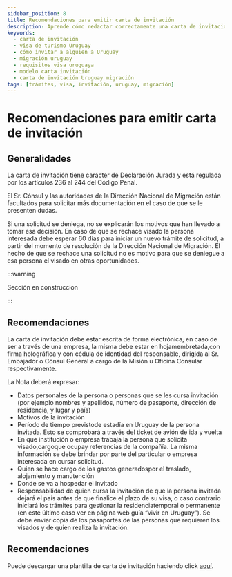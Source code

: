```yaml
---
sidebar_position: 8
title: Recomendaciones para emitir carta de invitación
description: Aprende cómo redactar correctamente una carta de invitación para tramitar visa de turismo en Uruguay. Incluye requisitos, estructura y descarga de plantilla.
keywords:
  - carta de invitación
  - visa de turismo Uruguay
  - cómo invitar a alguien a Uruguay
  - migración uruguay
  - requisitos visa uruguaya
  - modelo carta invitación
  - carta de invitación Uruguay migración
tags: [trámites, visa, invitación, uruguay, migración]
---
```


# Recomendaciones para emitir carta de invitación

## Generalidades

La  carta  de invitación tiene carácter de Declaración Jurada y está regulada por los artículos 236 al 244 del Código Penal.

El  Sr.  Cónsul  y  las  autoridades  de  la  Dirección  Nacional  de Migración  están  facultados  para  solicitar  más  documentación  en el caso de que se le presenten dudas. 

Si  una  solicitud  se  deniega, no  se  explicarán los motivos que han llevado a tomar esa decisión. En  caso  de  que  se
rechace  visado  la  persona  interesada  debe  esperar 60  días para  iniciar  un  nuevo  trámite  de  solicitud,  a  partir
del momento de resolución de la Dirección Nacional de Migración. El hecho de que se rechace una solicitud no es motivo para
que se deniegue  a esa persona el visado en otras oportunidades.

:::warning

Sección en construccion

:::

## Recomendaciones

La carta de invitación debe estar escrita de forma electrónica, en caso  de  ser  a  través  de  una  empresa,  la  misma  debe  estar  en  hojamembretada,con  firma  holográfica  y  con  cédula  de  identidad  del responsable, dirigida al Sr. Embajador o Cónsul General a cargo de la Misión u Oficina Consular respectivamente.

La Nota deberá expresar: 
- Datos  personales  de  la  persona  o  personas  que  se  les  cursa invitación  (por  ejemplo  nombres  y  apellidos,  número  de  pasaporte, dirección de residencia, y lugar y país)
- Motivos de la invitación
- Período de tiempo previstode estadía en Uruguay de la persona invitada.  Esto  se  comprobará  a  través  del  ticket  de  avión  de  ida  y vuelta
- En  que  institución o  empresa  trabaja  la  persona  que  solicita visado,cargoque  ocupay  referencias  de  la  compañía.  La  misma información  se  debe  brindar   por   parte  del   particular  o  empresa interesada en cursar solicitud. 
- Quien  se  hace  cargo  de  los  gastos  generadospor  el  traslado, alojamiento y manutención 
- Donde se va a hospedar el invitado
- Responsabilidad de quien cursa la invitación de que la persona invitada dejará el país antes de que finalice el plazo de su visa, o caso contrario  iniciará  los trámites  para  gestionar  la  residenciatemporal  o permanente (en este último caso ver en página web guía “vivir en Uruguay”). Se  debe  enviar  copia  de  los  pasaportes de  las  personas que requieren los visados y de quien realiza la invitación.

## Recomendaciones

Puede descargar una plantilla de carta de invitación haciendo click [aquí](/files/Plantilla%20Carta%20de%20Invitacion.docx).
